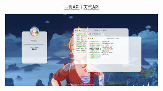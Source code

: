 <div>
    <p align="center"><a href="https://v1.hitokoto.cn">一言API</a>丨<a href="https://tianqiapi.com/api.php?style=tuskin=pitaya">天气API</a></p>
    <p><a href="https://www.yukonga.top"><img alt="Demo.png" src="Demo.png"></a></p>
</div>